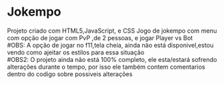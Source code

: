 # Jokempo
Projeto criado com HTML5,JavaScript, e CSS
Jogo de jokempo com menu com opção de jogar com PvP ,de 2 pessoas, e jogar Player vs Bot
<br>
#OBS: A opção de jogar no f11,tela cheia, ainda não está disponivel,estou vendo como ajeitar os estilos para essa situação<br>
#OBS2: O projeto ainda não está 100% completo, ele esta/estará sofrendo alterações durante o tempo, por isso ele também contem comentarios dentro do codigo sobre possiveis alterações
